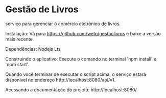 # Gestão de Livros

serviço para gerenciar o comércio eletrônico de livros.

Instalação: Vá para https://github.com/weto/gestaolivros e baixe a versão mais recente.

Dependências: Nodejs Lts

Construindo o aplicativo: Execute o comando no terminal 'npm install' e 'npm start'.

Quando você terminar de executar o script acima, o serviço estará disponível no endereço http://localhost:8080/api/v1.

Acessando a documentação do projeto: http://localhost:8080/
